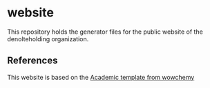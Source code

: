 # website
This repository holds the generator files for the public website of the denolteholding organization.

## References
This website is based on the [Academic template from wowchemy](https://github.com/wowchemy/starter-academic)
